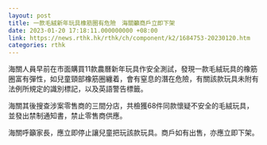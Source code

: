 ```yaml
---
layout: post
title: 一款毛絨新年玩具橡筋圈有危險　海關籲商戶立即下架
date: 2023-01-20 17:18:11.000000000 +08:00
link: https://news.rthk.hk/rthk/ch/component/k2/1684753-20230120.htm
categories: rthk
---
```


海關人員早前在市面購買11款農曆新年玩具作安全測試，發現一款毛絨玩具的橡筋圈富有彈性，如兒童頸部橡筋圈纏着，會有窒息的潛在危險，有關該款玩具未附有法例所規定的識別標記，以及英語警告標籤。

海關其後搜查涉案零售商的三間分店，共檢獲68件同款懷疑不安全的毛絨玩具，並發出禁制通知書，禁止零售商供應。

海關呼籲家長，應立即停止讓兒童把玩該款玩具。商戶如有出售，亦應立即下架。
